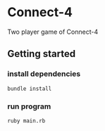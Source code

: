 # Connect-4
Two player game of Connect-4

## Getting started
### install dependencies
`bundle install`
### run program
`ruby main.rb`